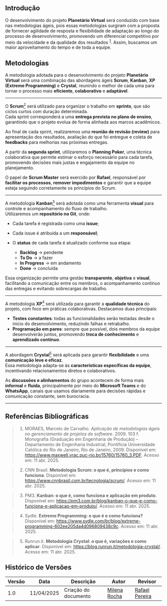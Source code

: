 ## Introdução

O desenvolvimento do projeto **Planetário Virtual** será conduzido com base nas metodologias ágeis, pois essas metodologias surgiram com a proposta de fornecer agilidade de resposta e flexibilidade de adaptação ao longo do processo de desenvolvimento, promovendo um diferencial competitivo por meio da velocidade e da qualidade dos resultados <sup>[1](#1)</sup>. Assim, buscamos um maior aproveitamento do tempo e de toda a equipe.

## Metodologias


A metodologia adotada para o desenvolvimento do projeto **Planetário Virtual** será uma combinação das abordagens ágeis **Scrum**, **Kanban**, **XP (Extreme Programming)** e **Crystal**, reunindo o melhor de cada uma para tornar o processo mais **eficiente**, **colaborativo** e **adaptável**.

--- 

O **Scrum**<a href="#2"><sup>2</sup></a> será utilizado para organizar o trabalho em **sprints**, que são ciclos curtos com duração determinada.  
Cada sprint corresponderá a uma **entrega prevista no plano de ensino**, garantindo que o projeto evolua de forma alinhada aos marcos acadêmicos.

Ao final de cada sprint, realizaremos uma **reunião de revisão (review)** para apresentação dos resultados, avaliação do que foi entregue e coleta de **feedbacks** para melhorias nas próximas entregas.

A partir da **segunda sprint**, utilizaremos o **Planning Poker**, uma técnica colaborativa que permite estimar o esforço necessário para cada tarefa, promovendo decisões mais justas e engajamento da equipe no planejamento.

O papel de **Scrum Master** será exercido por **Rafael**, responsável por **facilitar os processos**, **remover impedimentos** e garantir que a equipe esteja seguindo corretamente os princípios do Scrum.

---


A metodologia **Kanban**<a href="#3"><sup>3</sup></a> será adotada como uma ferramenta **visual** para controle e acompanhamento do fluxo de trabalho.  
Utilizaremos um **repositório no Git**, onde:

- Cada tarefa é registrada como uma **issue**;
- Cada issue é atribuída a um **responsável**;
- O **status** de cada tarefa é atualizado conforme sua etapa:

  - **Backlog** → pendente  
  - **To Do** → a fazer  
  - **In Progress** → em andamento  
  - **Done** → concluída

Essa organização permite uma gestão **transparente**, **objetiva** e **visual**, facilitando a comunicação entre os membros, o acompanhamento contínuo das entregas e evitando sobrecargas de trabalho.

---


A metodologia **XP**<a href="#4"><sup>4</sup></a> será utilizada para garantir a **qualidade técnica** do projeto, com foco em práticas colaborativas. Destacamos duas principais:

- **Testes constantes**: todas as funcionalidades serão testadas desde o início do desenvolvimento, reduzindo falhas e retrabalho.
- **Programação em pares**: sempre que possível, dois membros da equipe desenvolverão juntos, promovendo **troca de conhecimento** e **aprendizado contínuo**.

---


A abordagem **Crystal**<a href="#5"><sup>5</sup></a> será aplicada para garantir **flexibilidade** e uma **comunicação leve e eficaz**.  
Essa metodologia adapta-se às **características específicas da equipe**, incentivando relacionamentos diretos e colaborativos.

As **discussões e alinhamentos** do grupo acontecem de forma mais **informal** e **fluida**, principalmente por meio do **Microsoft Teams** e do **WhatsApp**, canais que usamos diariamente para decisões rápidas e comunicação constante, sem burocracia.

---
## Referências Bibliográficas


>1. <a name="1"></a> MORAES, Marcelo de Carvalho. *Aplicação de metodologias ágeis no gerenciamento de projetos de software*. 2009. 103 f. Monografia (Graduação em Engenharia de Produção) – Departamento de Engenharia Industrial, Pontifícia Universidade Católica do Rio de Janeiro, Rio de Janeiro, 2009. Disponível em: <https://www.maxwell.vrac.puc-rio.br/15760/15760_3.PDF>. Acesso em: 11 abr. 2025.

>2. <a name="2"></a> CNN Brasil. **Metodologia Scrum: o que é, princípios e como funciona**. Disponível em: <https://www.cnnbrasil.com.br/tecnologia/scrum/>. Acesso em: 11 abr. 2025.

>3. <a name="3"></a> PM3. **Kanban: o que é, como funciona e aplicação em produto**. Disponível em: <https://pm3.com.br/blog/kanban-o-que-e-como-funciona-e-aplicacao-em-produto/>. Acesso em: 11 abr. 2025.

>4. <a name="4"></a> Sydle. **Extreme Programming: o que é e como funciona?** Disponível em: <https://www.sydle.com/br/blog/extreme-programming-602ee205da4d096809438c9c>. Acesso em: 11 abr. 2025.

>5. <a name="5"></a> Runrun.it. **Metodologia Crystal: o que é, variações e como aplicar**. Disponível em: <https://blog.runrun.it/metodologia-crystal/>. Acesso em: 11 abr. 2025.

## Histórico de Versões

| Versão | Data       | Descrição                                      | Autor               | Revisor            |
|--------|------------|------------------------------------------------|---------------------|--------------------|
| 1.0    | 11/04/2025 | Criação do documento | [Milena Rocha](https://github.com/milenafrocha)          |  [Rafael Pereira](https://github.com/rafgpereira)  |